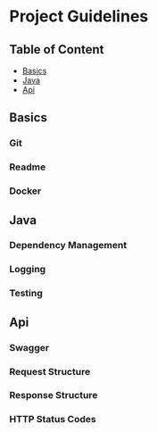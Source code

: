 Project Guidelines
==================

## Table of Content

- [Basics](#basics)
- [Java](#java)
- [Api](#api)

## Basics

### Git

### Readme

### Docker

## Java

### Dependency Management

### Logging

### Testing

## Api

### Swagger

### Request Structure

### Response Structure

### HTTP Status Codes
